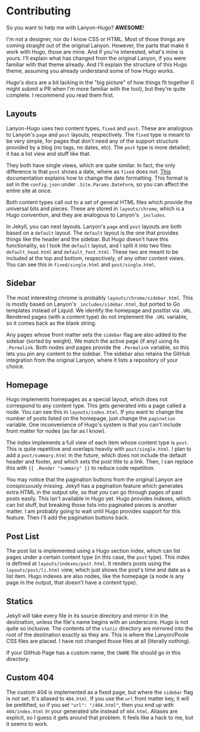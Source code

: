 # Contributing

So you want to help me with Lanyon-Hugo? **AWESOME**!

I'm not a designer, nor do I know CSS or HTML. Most of those things are coming straight out of the original Lanyon. However, the parts that make it work with Hugo, those are mine. And if you're interested, what's mine is yours. I'll explain what has changed from the original Lanyon, if you were familiar with that theme already. And I'll explain the structure of this Hugo theme, assuming you already understand some of how Hugo works.

Hugo's docs are a bit lacking in the "big picture" of how things fit together (I might submit a PR when I'm more familiar with the tool), but they're quite complete. I recommend you read them first.

## Layouts
Lanyon-Hugo uses two content types, `fixed` and `post`. These are analogous to Lanyon's `page` and `post` layouts, respectively. The `fixed` type is meant to be very simple, for pages that don't need any of the support structure provided by a blog (no tags, no dates, etc). The `post` type is more detailed; it has a list view and stuff like that.

They both have single views, which are quite similar. In fact, the only difference is that `post` shows a date, where as `fixed` does not. [This](http://golang.org/pkg/time/#Time.Format) documentation explains how to change the date formatting. This format is set in the `config.json` under `.Site.Params.DateForm`, so you can affect the entire site at once.

Both content types call out to a set of general HTML files which provide the universal bits and pieces. These are stored in `layouts/chrome`, which is a Hugo convention, and they are analogous to Lanyon's `_includes`.

In Jekyll, you can nest layouts. Lanyon's `page` and `post` layouts are both based on a `default` layout. The `default` layout is the one that provides things like the header and the sidebar. But Hugo doesn't have this functionality, so I took the `default` layout, and I split it into two files: `default_head.html` and `default_foot.html`. These two are meant to be included at the top and bottom, respectively, of any other content views. You can see this in `fixed/single.html` and `post/single.html`.

## Sidebar
The most interesting chrome is probably `layouts/chrome/sidebar.html`. This is mostly based on Lanyon's `_includes/sidebar.html`, but ported to Go templates instead of Liquid. We identify the homepage and postlist via `.URL`. Rendered pages (with a content type) do not implement the `.URL` variable, so it comes back as the blank string.

Any pages whose front matter sets the `sidebar` flag are also added to the sidebar (sorted by weight). We match the active page (if any) using its `.Permalink`. Both nodes and pages provide the `.Permalink` variable, so this lets you pin any content to the sidebar. The sidebar also retains the GitHub integration from the original Lanyon, where it lists a repository of your choice.

## Homepage
Hugo implements homepages as a special layout, which does not correspond to any content type. This gets generated into a page called a node. You can see this in `layouts/index.html`. If you want to change the number of posts listed on the homepage, just change the `pagination` variable. One inconvenience of Hugo's system is that you can't include front matter for nodes (as far as I know).

The index implements a full view of each item whose content type is `post`. This is quite repetitive and overlaps heavily with `post/single.html`. I plan to add a `post/summary.html` in the future, which does not include the default header and footer, and which sets the post title to a link. Then, I can replace this with `{{ .Render "summary" }}` to reduce code repetition.

You may notice that the pagination buttons from the original Lanyon are conspicuously missing. Jekyll has a pagination feature which generates extra HTML in the output site, so that you can go through pages of past posts easily. This isn't available in Hugo yet. Hugo provides indexes, which can list stuff, but breaking those lists into paginated pieces is another matter. I am probably going to wait until Hugo provides support for this feature. Then I'll add the pagination buttons back.

## Post List
The post list is implemented using a Hugo section index, which can list pages under a certain content type (in this case, the `post` type). This index is defined at `layouts/indexes/post.html`. It renders posts using the `layouts/post/li.html` view, which just shows the post's time and date as a list item. Hugo indexes are also nodes, like the homepage (a node is any page in the output, that doesn't have a content type).

## Statics
Jekyll will take every file in its source directory and mirror it in the destination, unless the file's name begins with an underscore. Hugo is not quite so inclusive. The contents of the `static` directory are mirrored into the root of the destination exactly as they are. This is where the Lanyon/Poole CSS files are placed. I have not changed those files at all (literally nothing).

If your GitHub Page has a custom name, the `CNAME` file should go in this directory.

## Custom 404
The custom 404 is implemented as a fixed page, but where the `sidebar` flag is not set. It's aliased to `404.html`. If you use the `url` front matter key, it will be prettified, so if you set `"url": "/404.html"`, then you end up with `404/index.html` in your generated site instead of `404.html`. Aliases are explicit, so I guess it gets around that problem. It feels like a hack to me, but it seems to work.
